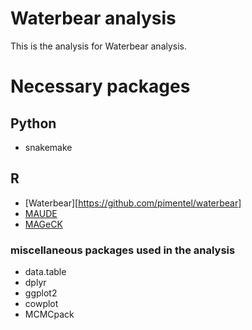 # Waterbear analysis

This is the analysis for Waterbear analysis.


# Necessary packages

## Python

- snakemake

## R

- [Waterbear][https://github.com/pimentel/waterbear]
- [MAUDE](https://github.com/Carldeboer/MAUDE)
- [MAGeCK](https://sourceforge.net/p/mageck/wiki/Home/)

### miscellaneous packages used in the analysis

- data.table
- dplyr
- ggplot2
- cowplot
- MCMCpack
